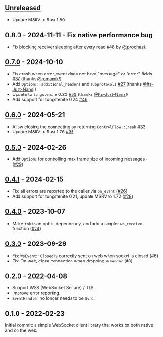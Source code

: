 ## [Unreleased](https://github.com/rerun-io/ewebsock/compare/latest...HEAD)
* Update MSRV to Rust 1.80

## 0.8.0 - 2024-11-11 - Fix native performance bug
* Fix blocking receiver sleeping after every read [#48](https://github.com/rerun-io/ewebsock/pull/48) by [@jprochazk](https://github.com/jprochazk)


## [0.7.0](https://github.com/rerun-io/ewebsock/compare/0.6.0...0.7.0) - 2024-10-10
* Fix crash when error_event does not have "message" or "error" fields [#37](https://github.com/rerun-io/ewebsock/pull/37) (thanks [@romamik](https://github.com/romamik)!)
* Add `Options::additional_headers` and `subprotocols` [#27](https://github.com/rerun-io/ewebsock/pull/27) (thanks [@Its-Just-Nans](https://github.com/Its-Just-Nans)!)
* Update to `tungstenite` 0.23 [#39](https://github.com/rerun-io/ewebsock/pull/39) (thanks [@Its-Just-Nans](https://github.com/Its-Just-Nans)!)
* Add support for tungstenite 0.24 [#46](https://github.com/rerun-io/ewebsock/pull/46)


## [0.6.0](https://github.com/rerun-io/ewebsock/compare/0.5.0...0.6.0) - 2024-05-21
* Allow closing the connecting by returning `ControlFlow::Break` [#33](https://github.com/rerun-io/ewebsock/pull/33)
* Update MSRV to Rust 1.76 [#35](https://github.com/rerun-io/ewebsock/pull/35)


## [0.5.0](https://github.com/rerun-io/ewebsock/compare/0.4.1...0.5.0) - 2024-02-26
* Add `Options` for controlling max frame size of incoming messages - ([#29](https://github.com/rerun-io/ewebsock/pull/29))


## [0.4.1](https://github.com/rerun-io/ewebsock/compare/0.4.0...0.4.1) - 2024-02-15
* Fix: all errors are reported to the caller via `on_event` ([#26](https://github.com/rerun-io/ewebsock/pull/26))
* Add support for tungstenite 0.21, update MSRV to 1.72 ([#28](https://github.com/rerun-io/ewebsock/pull/28))


## [0.4.0](https://github.com/rerun-io/ewebsock/compare/0.3.0...0.4.0) - 2023-10-07
* Make `tokio` an opt-in dependency, and add a simpler `ws_receive` function ([#24](https://github.com/rerun-io/ewebsock/pull/24))


## [0.3.0](https://github.com/rerun-io/ewebsock/compare/0.2.0...0.3.0) - 2023-09-29
* Fix: `WsEvent::Closed` is correctly sent on web when socket is closed (#6)
* Fix: On web, close connection when dropping `WsSender` (#8)


## 0.2.0 - 2022-04-08
* Support WSS (WebSocket Secure) / TLS.
* Improve error reporting.
* `EventHandler` no longer needs to be `Sync`.


## 0.1.0 - 2022-02-23
Initial commit: a simple WebSocket client library that works on both native and on the web.
